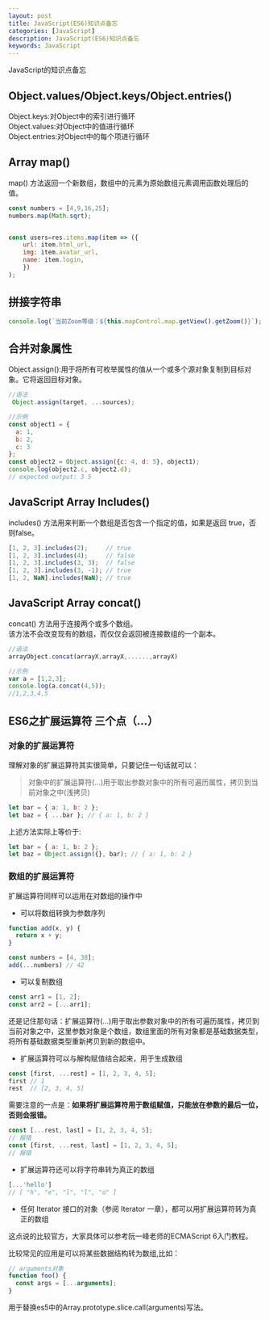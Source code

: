 ```yaml
---
layout: post
title: JavaScript(ES6)知识点备忘
categories: [JavaScript]
description: JavaScript(ES6)知识点备忘
keywords: JavaScript
---
```


JavaScript的知识点备忘

## Object.values/Object.keys/Object.entries()

Object.keys:对Object中的索引进行循环    
Object.values:对Object中的值进行循环    
Object.entries:对Object中的每个项进行循环   

## Array map()

map() 方法返回一个新数组，数组中的元素为原始数组元素调用函数处理后的值。

```javascript
const numbers = [4,9,16,25];
numbers.map(Math.sqrt);


const users=res.items.map(item => ({
    url: item.html_url,      
    img: item.avatar_url,      
    name: item.login,
    })
);
```

## 拼接字符串

```javascript
console.log(`当前Zoom等级：${this.mapControl.map.getView().getZoom()}`);
```

## 合并对象属性

Object.assign():用于将所有可枚举属性的值从一个或多个源对象复制到目标对象。它将返回目标对象。

```javascript
//语法
 Object.assign(target, ...sources);

//示例
const object1 = {
  a: 1,
  b: 2,
  c: 3
};
const object2 = Object.assign({c: 4, d: 5}, object1);
console.log(object2.c, object2.d);
// expected output: 3 5
```

## JavaScript Array Includes()

includes() 方法用来判断一个数组是否包含一个指定的值，如果是返回 true，否则false。

```javascript
[1, 2, 3].includes(2);     // true
[1, 2, 3].includes(4);     // false
[1, 2, 3].includes(3, 3);  // false
[1, 2, 3].includes(3, -1); // true
[1, 2, NaN].includes(NaN); // true
```

## JavaScript Array concat()

concat() 方法用于连接两个或多个数组。   
该方法不会改变现有的数组，而仅仅会返回被连接数组的一个副本。

```javascript 
//语法
arrayObject.concat(arrayX,arrayX,......,arrayX)

//示例
var a = [1,2,3];
console.log(a.concat(4,5));
//1,2,3,4,5
```

## ES6之扩展运算符 三个点（…）

### 对象的扩展运算符

理解对象的扩展运算符其实很简单，只要记住一句话就可以：
> 对象中的扩展运算符(...)用于取出参数对象中的所有可遍历属性，拷贝到当前对象之中(浅拷贝)

```javascript
let bar = { a: 1, b: 2 };
let baz = { ...bar }; // { a: 1, b: 2 }
```

上述方法实际上等价于:

```javascript
let bar = { a: 1, b: 2 };
let baz = Object.assign({}, bar); // { a: 1, b: 2 }
```

### 数组的扩展运算符

扩展运算符同样可以运用在对数组的操作中

* 可以将数组转换为参数序列

```javascript
function add(x, y) {
  return x + y;
}

const numbers = [4, 38];
add(...numbers) // 42
```

* 可以复制数组

```javascript 
const arr1 = [1, 2];
const arr2 = [...arr1];
```

还是记住那句话：扩展运算符(…)用于取出参数对象中的所有可遍历属性，拷贝到当前对象之中，这里参数对象是个数组，数组里面的所有对象都是基础数据类型，将所有基础数据类型重新拷贝到新的数组中。

* 扩展运算符可以与解构赋值结合起来，用于生成数组

```javascript
const [first, ...rest] = [1, 2, 3, 4, 5];
first // 1
rest  // [2, 3, 4, 5]
```

需要注意的一点是：**如果将扩展运算符用于数组赋值，只能放在参数的最后一位，否则会报错。**

```javascript
const [...rest, last] = [1, 2, 3, 4, 5];
// 报错
const [first, ...rest, last] = [1, 2, 3, 4, 5];
// 报错
```

* 扩展运算符还可以将字符串转为真正的数组

```javascript
[...'hello']
// [ "h", "e", "l", "l", "o" ]
```

* 任何 Iterator 接口的对象（参阅 Iterator 一章），都可以用扩展运算符转为真正的数组

这点说的比较官方，大家具体可以参考阮一峰老师的ECMAScript 6入门教程。

比较常见的应用是可以将某些数据结构转为数组,比如：

```javascript
// arguments对象
function foo() {
  const args = [...arguments];
}
```
用于替换es5中的Array.prototype.slice.call(arguments)写法。